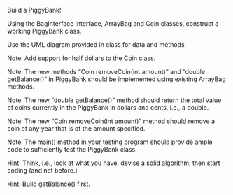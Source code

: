 Build a PiggyBank!

Using the BagInterface interface, ArrayBag and Coin classes, construct a working PiggyBank class.

Use the UML diagram provided in class for data and methods

Note: Add support for half dollars to the Coin class.

Note: The new methods “Coin removeCoin(int amount)” and “double getBalance()” in PiggyBank should be implemented using existing ArrayBag methods. 

Note: The new “double getBalance()” method should return the total value of coins currently in the PiggyBank in dollars and cents, i.e., a double.

Note: The new “Coin removeCoin(int amount)” method should remove a coin of any year that is of the amount specified.

Note: The main() method in your testing program should provide ample code to sufficiently test the PiggyBank class.

Hint: Think, i.e., look at what you have, devise a solid algorithm, then start coding (and not before.)

Hint: Build getBalance() first. 
